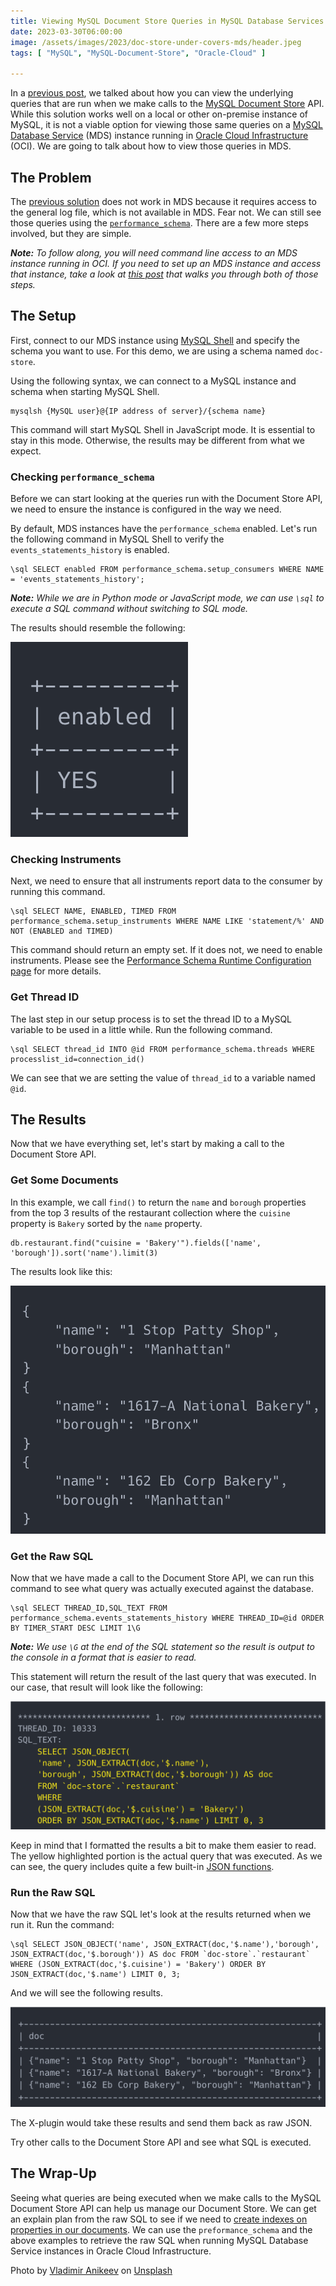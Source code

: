 ```yaml
---
title: Viewing MySQL Document Store Queries in MySQL Database Services
date: 2023-03-30T06:00:00
image: /assets/images/2023/doc-store-under-covers-mds/header.jpeg
tags: [ "MySQL", "MySQL-Document-Store", "Oracle-Cloud" ]

---
```


In a [previous post](/posts/2023/february/document-store-under-the-covers/), we talked about how you can view the underlying queries that are run when we make calls to the [MySQL Document Store](https://www.mysql.com/products/enterprise/document_store.html) API. While this solution works well on a local or other on-premise instance of MySQL, it is not a viable option for viewing those same queries on a [MySQL Database Service](https://docs.oracle.com/en-us/iaas/mysql-database/doc/overview-mysql-database-service.html) (MDS) instance running in [Oracle Cloud Infrastructure](https://www.oracle.com/cloud/) (OCI). We are going to talk about how to view those queries in MDS.

## The Problem

The [previous solution](/posts/2023/february/document-store-under-the-covers/) does not work in MDS because it requires access to the general log file, which is not available in MDS.
Fear not. We can still see those queries using the [`performance_schema`](https://dev.mysql.com/doc/refman/8.0/en/performance-schema.html). There are a few more steps involved, but they are simple.

***Note:** To follow along, you will need command line access to an MDS instance running in OCI.
If you need to set up an MDS instance and access that instance, take a look at [this post](/posts/2023/february/myql-database-service-over-internet/) that walks you through both of those steps.*

## The Setup

First, connect to our MDS instance using [MySQL Shell](https://dev.mysql.com/doc/mysql-shell/8.0/en/) and specify the schema you want to use. For this demo, we are using a schema named `doc-store`.

Using the following syntax, we can connect to a MySQL instance and schema when starting MySQL Shell.

```shell
mysqlsh {MySQL user}@{IP address of server}/{schema name}
```
This command will start MySQL Shell in JavaScript mode. It is essential to stay in this mode. Otherwise, the results may be different from what we expect.

### Checking `performance_schema`

Before we can start looking at the queries run with the Document Store API, we need to ensure the instance is configured in the way we need.

By default, MDS instances have the `performance_schema` enabled. Let's run the following command in MySQL Shell to verify the `events_statements_history` is enabled.

```shell
\sql SELECT enabled FROM performance_schema.setup_consumers WHERE NAME = 'events_statements_history';
```
***Note:** While we are in Python mode or JavaScript mode, we can use `\sql` to execute a SQL command without switching to SQL mode.*

The results should resemble the following:

![Query Results](/assets/images/2023/doc-store-under-covers-mds/img01.png "Query Results")

### Checking Instruments

Next, we need to ensure that all instruments report data to the consumer by running this command.

```shell
\sql SELECT NAME, ENABLED, TIMED FROM performance_schema.setup_instruments WHERE NAME LIKE 'statement/%' AND NOT (ENABLED and TIMED)
```
This command should return an empty set. If it does not, we need to enable instruments. Please see the [Performance Schema Runtime Configuration page](https://dev.mysql.com/doc/refman/8.0/en/performance-schema-runtime-configuration.html) for more details.

### Get Thread ID

The last step in our setup process is to set the thread ID to a MySQL variable to be used in a little while. Run the following command.

```shell
\sql SELECT thread_id INTO @id FROM performance_schema.threads WHERE processlist_id=connection_id()
```

We can see that we are setting the value of `thread_id` to a variable named `@id`.

## The Results

Now that we have everything set, let's start by making a call to the Document Store API.

### Get Some Documents

In this example, we call `find()` to return the `name` and `borough` properties from the top 3 results of the restaurant collection where the `cuisine` property is `Bakery` sorted by the `name` property.

```shell
db.restaurant.find("cuisine = 'Bakery'").fields(['name', 'borough']).sort('name').limit(3)
```

The results look like this:

![API Call Results](/assets/images/2023/doc-store-under-covers-mds/img02.png "API Call Results")

### Get the Raw SQL

Now that we have made a call to the Document Store API, we can run this command to see what query was actually executed against the database.

```shell
\sql SELECT THREAD_ID,SQL_TEXT FROM performance_schema.events_statements_history WHERE THREAD_ID=@id ORDER BY TIMER_START DESC LIMIT 1\G
```

***Note:** We use `\G` at the end of the SQL statement so the result is output to the console in a format that is easier to read.*

This statement will return the result of the last query that was executed. In our case, that result will look like the following:

![Raw SQL Check Results](/assets/images/2023/doc-store-under-covers-mds/img03.png "Raw SQL Check Results")

Keep in mind that I formatted the results a bit to make them easier to read.
The yellow highlighted portion is the actual query that was executed.
As we can see, the query includes quite a few built-in [JSON functions](https://dev.mysql.com/doc/refman/8.0/en/json-functions.html).

### Run the Raw SQL

Now that we have the raw SQL let's look at the results returned when we run it.
Run the command:

```shell
\sql SELECT JSON_OBJECT('name', JSON_EXTRACT(doc,'$.name'),'borough', JSON_EXTRACT(doc,'$.borough')) AS doc FROM `doc-store`.`restaurant` WHERE (JSON_EXTRACT(doc,'$.cuisine') = 'Bakery') ORDER BY JSON_EXTRACT(doc,'$.name') LIMIT 0, 3;
```
And we will see the following results.

![Raw SQL Results](/assets/images/2023/doc-store-under-covers-mds/img04.png "Raw SQL Results")

The X-plugin would take these results and send them back as raw JSON.

Try other calls to the Document Store API and see what SQL is executed.

## The Wrap-Up

Seeing what queries are being executed when we make calls to the MySQL Document Store API can help us manage our Document Store.
We can get an explain plan from the raw SQL to see if we need to [create indexes on properties in our documents](/posts/2022/october/mysql-document-store-indexes/).
We can use the `preformance_schema` and the above examples to retrieve the raw SQL when running MySQL Database Service instances in Oracle Cloud Infrastructure.

Photo by <a href="https://unsplash.com/@anikeevxo?utm_source=unsplash&utm_medium=referral&utm_content=creditCopyText">Vladimir Anikeev</a> on <a href="https://unsplash.com/images/nature/cloud?utm_source=unsplash&utm_medium=referral&utm_content=creditCopyText">Unsplash</a>
